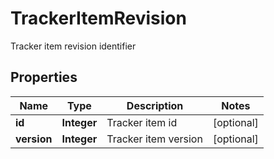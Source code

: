 

# TrackerItemRevision

Tracker item revision identifier
## Properties

Name | Type | Description | Notes
------------ | ------------- | ------------- | -------------
**id** | **Integer** | Tracker item id |  [optional]
**version** | **Integer** | Tracker item version |  [optional]



